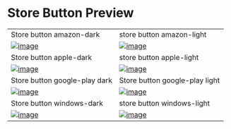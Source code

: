 # Store Button Preview

<table>
  <tr>
    <td width="50%">Store button amazon-dark</td>
    <td width="50%">store button amazon-light</td>
  </tr>

  <tr>
    <td width="50%">
      <a
        href="https://github.com/Clueless-Community/seamless-ui/blob/main/Store%20Buttons/src/store-button-amazon-darkmode.html"
      >
        <img src="https://i.ibb.co/5KWnbfY/image.png" alt="image" border="0"
      /></a>
    </td>
    <td width="50%">
      <a
        href="https://github.com/Clueless-Community/seamless-ui/blob/main/Store%20Buttons/src/store-button-amazon-lightmode.html"
        ><img src="https://i.ibb.co/6XjFGcX/image.png" alt="image" border="0"
      /></a>
    </td>
  </tr>
  <tr>
    <td width="50%">Store button apple-dark</td>
    <td width="50%">store button apple-light</td>
  </tr>

  <tr>
    <td width="50%">
      <a
        href="https://github.com/Clueless-Community/seamless-ui/blob/main/Store%20Buttons/src/store-button-apple-darkmode.html"
      >
        <img src="https://i.ibb.co/W2q4fLs/image.png" alt="image" border="0" />
      </a>
    </td>
    <td width="50%">
      <a
        href="https://github.com/Clueless-Community/seamless-ui/blob/main/Store%20Buttons/src/store-button-apple-lightmode.html"
      >
        <img src="https://i.ibb.co/5KDtLxD/image.png" alt="image" border="0" />
      </a>
    </td>
  </tr>
  <tr>
    <td width="50%">Store button google-play dark</td>
    <td width="50%">Store button google-play light</td>
  </tr>

  <tr>
    <td width="50%">
      <a
        href="https://github.com/Clueless-Community/seamless-ui/blob/main/Store%20Buttons/src/store-button-google-play-darkmode.html"
      >
        <img src="https://i.ibb.co/98C69L7/image.png" alt="image" border="0" />
      </a>
    </td>
    <td width="50%">
      <a
        href="https://github.com/Clueless-Community/seamless-ui/blob/main/Store%20Buttons/src/store-button-googlr-play-lightmode.html"
      >
        <img src="https://i.ibb.co/XS31Qth/image.png" alt="image" border="0" />
      </a>
    </td>
  </tr>

  <tr>
    <td width="50%">Store button windows-dark</td>
    <td width="50%">store button windows-light</td>
  </tr>

  <tr>
    <td width="50%">
      <a
        href="https://github.com/Clueless-Community/seamless-ui/blob/main/Store%20Buttons/src/store-button-windows-darkmode.html"
      >
        <img src="https://i.ibb.co/hBK679N/image.png" alt="image" border="0" />
      </a>
    </td>
    <td width="50%">
      <a
        href="https://github.com/Clueless-Community/seamless-ui/blob/main/Store%20Buttons/src/store-button-windows-lightmode.html"
      >
        <img src="https://i.ibb.co/J5gy6Fp/image.png" alt="image" border="0" />
      </a>
    </td>
  </tr>
</table>
